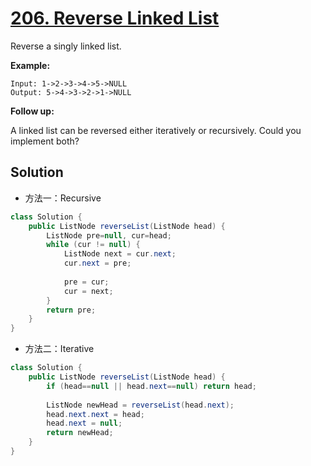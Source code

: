 # [206. Reverse Linked List](https://leetcode-cn.com/problems/reverse-linked-list/)


Reverse a singly linked list.

**Example:**

```
Input: 1->2->3->4->5->NULL
Output: 5->4->3->2->1->NULL
```

**Follow up:**

A linked list can be reversed either iteratively or recursively. Could you implement both?



## Solution

- 方法一：Recursive

```java
class Solution {
    public ListNode reverseList(ListNode head) {
        ListNode pre=null, cur=head;
        while (cur != null) {
            ListNode next = cur.next;
            cur.next = pre;
            
            pre = cur;
            cur = next;
        }
        return pre;
    }
}
```

- 方法二：Iterative

```java
class Solution {
    public ListNode reverseList(ListNode head) {
        if (head==null || head.next==null) return head;
        
        ListNode newHead = reverseList(head.next);
        head.next.next = head;
        head.next = null;
        return newHead;
    }
}
```

